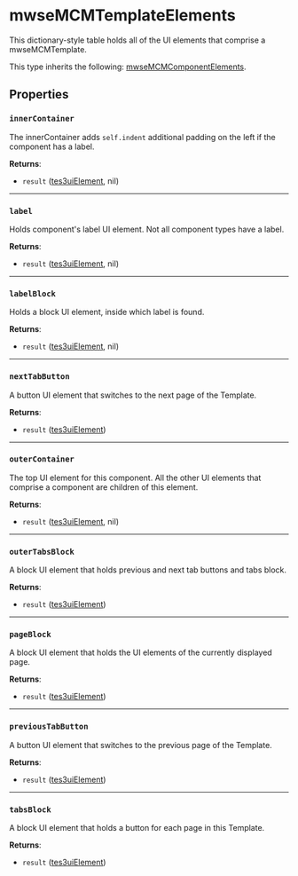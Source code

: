 # mwseMCMTemplateElements
<div class="search_terms" style="display: none">mwsemcmtemplateelements</div>

<!---
	This file is autogenerated. Do not edit this file manually. Your changes will be ignored.
	More information: https://github.com/MWSE/MWSE/tree/master/docs
-->

This dictionary-style table holds all of the UI elements that comprise a mwseMCMTemplate.

This type inherits the following: [mwseMCMComponentElements](../types/mwseMCMComponentElements.md).
## Properties

### `innerContainer`
<div class="search_terms" style="display: none">innercontainer</div>

The innerContainer adds `self.indent` additional padding on the left if the component has a label.

**Returns**:

* `result` ([tes3uiElement](../types/tes3uiElement.md), nil)

***

### `label`
<div class="search_terms" style="display: none">label</div>

Holds component's label UI element. Not all component types have a label.

**Returns**:

* `result` ([tes3uiElement](../types/tes3uiElement.md), nil)

***

### `labelBlock`
<div class="search_terms" style="display: none">labelblock</div>

Holds a block UI element, inside which label is found.

**Returns**:

* `result` ([tes3uiElement](../types/tes3uiElement.md), nil)

***

### `nextTabButton`
<div class="search_terms" style="display: none">nexttabbutton</div>

A button UI element that switches to the next page of the Template.

**Returns**:

* `result` ([tes3uiElement](../types/tes3uiElement.md))

***

### `outerContainer`
<div class="search_terms" style="display: none">outercontainer</div>

The top UI element for this component. All the other UI elements that comprise a component are children of this element.

**Returns**:

* `result` ([tes3uiElement](../types/tes3uiElement.md), nil)

***

### `outerTabsBlock`
<div class="search_terms" style="display: none">outertabsblock</div>

A block UI element that holds previous and next tab buttons and tabs block.

**Returns**:

* `result` ([tes3uiElement](../types/tes3uiElement.md))

***

### `pageBlock`
<div class="search_terms" style="display: none">pageblock</div>

A block UI element that holds the UI elements of the currently displayed page.

**Returns**:

* `result` ([tes3uiElement](../types/tes3uiElement.md))

***

### `previousTabButton`
<div class="search_terms" style="display: none">previoustabbutton</div>

A button UI element that switches to the previous page of the Template.

**Returns**:

* `result` ([tes3uiElement](../types/tes3uiElement.md))

***

### `tabsBlock`
<div class="search_terms" style="display: none">tabsblock</div>

A block UI element that holds a button for each page in this Template.

**Returns**:

* `result` ([tes3uiElement](../types/tes3uiElement.md))

